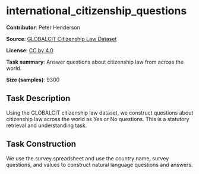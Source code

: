 # international_citizenship_questions 
 **Contributor**: Peter Henderson
 
 **Source**: [GLOBALCIT Citizenship Law Dataset](https://globalcit.eu/modes-acquisition-citizenship/)
 
 **License**: [CC by 4.0](https://creativecommons.org/licenses/by/4.0/)
 
 **Task summary**: Answer questions about citizenship law from across the world.
 
 **Size (samples)**: 9300
 
 ## Task Description
 
 Using the GLOBALCIT citizenship law dataset, we construct questions about citizenship law across the world as Yes or No questions. This is a statutory retrieval and understanding task.
 
 ## Task Construction
 
 We use the survey spreadsheet and use the country name, survey questions, and values to construct natural language questions and answers.